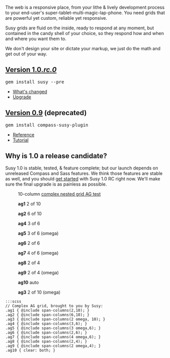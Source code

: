 <div class="intro">
  <p>
    The web is a responsive place, 
    from your lithe <span class="amp">&</span> lively development process 
    to your end-user's super-tablet-multi-magic-lap-phone. 
    You need grids that are powerful yet custom, 
    reliable yet responsive.
  </p>
  <p>
    Susy grids are fluid on the inside, 
    ready to respond at any moment, 
    but contained in the candy shell of your choice, 
    so they respond how and when and where you want them to.
  </p>
  <p>
    We don't design your site or dictate your markup,
    we just do the math and get out of your way.
  </p>
</div>
<section class="info">
  <div class="v1-0">
    <h2>
      <a href="https://rubygems.org/gems/susy">Version 1.0<i>.rc.0</i></a>
    </h2>
    <div class="highlight">
      <pre>gem install susy --pre</pre>
    </div>
    <ul>
      <li><a href="https://github.com/ericam/susy/blob/master/CHANGELOG.mkdn">What's changed</a></li>
      <li><a href="https://github.com/ericam/susy/blob/master/CHANGELOG.mkdn#upgrade">Upgrade</a></li>
    </ul>
  </div>
  <div class="v0-9">
    <h2>
      <a href="https://rubygems.org/gems/compass-susy-plugin">Version 0.9</a> (deprecated)
    </h2>
    <div class="highlight">
      <pre>gem install compass-susy-plugin</pre>
    </div>
    <ul>
      <li><a href="https://gist.github.com/1163918">Reference</a></li>
      <li><a href="https://gist.github.com/1163463">Tutorial</a></li>
    </ul>
  </div>
</section>
<section class="why">
  <h2>Why is 1.0 a release candidate?</h2>
  <p>
    Susy 1.0 is stable, tested, <span class="amp">&</span> feature complete;
    but our launch depends on unreleased Compass and Sass features.
    We think those features are stable as well,
    and you should <a href="guides/getting-started/">get started</a> 
    with Susy 1.0 RC right now. 
    We'll make sure the final upgrade is as painless as possible.
  </p>
</section>
<figure class="ag-test">
  <figcaption>
    <p>10-column <a href="http://oocss.org/grids_docs.html">complex nested grid AG test</a></p>
  </figcaption>
  <div class="ag1"><p><strong>ag1</strong> 2 of 10</p></div>
  <div class="ag2">
    <p><strong>ag2</strong> 6 of 10</p>
    <div class="ag4"><p><strong>ag4</strong> 3 of 6</p></div>
    <div class="ag5"><p><strong>ag5</strong> 3 of 6 (omega)</p></div>
    <div class="ag6"><p><strong>ag6</strong> 2 of 6</p></div>
    <div class="ag7">
      <p><strong>ag7</strong> 4 of 6 (omega)</p>
      <div class="ag8"><p><strong>ag8</strong> 2 of 4</p></div>
      <div class="ag9"><p><strong>ag9</strong> 2 of 4 (omega)</p></div>
      <div class="ag10"><p><strong>ag10</strong> auto</p></div>
    </div>
  </div>
  <div class="ag3"><p><strong>ag3</strong> 2 of 10 (omega)</p></div>
</figure>

    :::scss
    // Complex AG grid, brought to you by Susy:
    .ag1 { @include span-columns(2,10); }
    .ag2 { @include span-columns(6,10); }
    .ag3 { @include span-columns(2 omega, 10); }
    .ag4 { @include span-columns(3,6); }
    .ag5 { @include span-columns(3 omega,6); }
    .ag6 { @include span-columns(2,6); }
    .ag7 { @include span-columns(4 omega,6); }
    .ag8 { @include span-columns(2,4); }
    .ag9 { @include span-columns(2 omega,4); }
    .ag10 { clear: both; }
